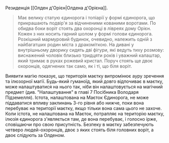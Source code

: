 Резиденція [[Олден д'Орієн|Олдена д'Орієна]].
> Має велику статую єдинорога і топіарії у формі єдинорога, що прикрашають подвір'я за відчиненими кованими воротами. По обидва боки воріт стоять два охоронці в лівреях дому Орієн. Кожен з них носить гарний шолом у формі голови єдинорога.
> Розкішний мармуровий будинок, очевидно, належить одній з найбагатших родин міста з дракоміткою. На дивані у внутрішньому дворику сидять дві фігури, які ведуть тиху розмову: виснажений чоловік близько тридцяти років і уважний калаштар, який тримає в руках рожевий кристал. Поруч стоять ще двоє охоронців, одягнених так само, як і ті, що біля воріт.

Виявити магію показує, що територія маєтку випромінює ауру зречення та ілюзорної магії. Будь-який гуманоїд, який довго відпочиває в маєтку, може налаштуватися на нього так, ніби він налаштовується на магічний предмет (див. "Налаштування" в главі 7 Посібника Володаря Підземелля). Істота, налаштована на Маєток Єдинорога, не може піддаватися впливу заклинань 3-го рівня або нижче, поки вона перебуває на території маєтку, якщо тільки вона сама цього не захоче. Коли істота, не налаштована на Маєток, потрапляє на територію маєтку, ілюзія єдинорога з'являється там, де вона перебуває, і голосно ірже, сповіщаючи про свою присутність. Безпеку в маєтку забезпечують четверо людей-охоронців, двоє з яких стоять біля головних воріт, а двоє слідують за Олденом.